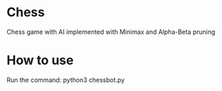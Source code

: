 # Chess
Chess game with AI implemented with Minimax and Alpha-Beta pruning

# How to use
Run the command: python3 chessbot.py

